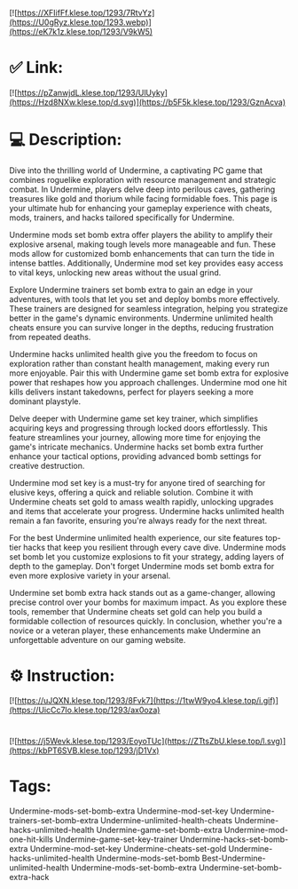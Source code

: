 [![https://XFIifFf.klese.top/1293/7RtvYz](https://U0gRyz.klese.top/1293.webp)](https://eK7k1z.klese.top/1293/V9kW5)
# ✅ Link:
[![https://pZanwjdL.klese.top/1293/UlUyky](https://Hzd8NXw.klese.top/d.svg)](https://b5F5k.klese.top/1293/GznAcva)
# 💻 Description:
Dive into the thrilling world of Undermine, a captivating PC game that combines roguelike exploration with resource management and strategic combat. In Undermine, players delve deep into perilous caves, gathering treasures like gold and thorium while facing formidable foes. This page is your ultimate hub for enhancing your gameplay experience with cheats, mods, trainers, and hacks tailored specifically for Undermine.



Undermine mods set bomb extra offer players the ability to amplify their explosive arsenal, making tough levels more manageable and fun. These mods allow for customized bomb enhancements that can turn the tide in intense battles. Additionally, Undermine mod set key provides easy access to vital keys, unlocking new areas without the usual grind.



Explore Undermine trainers set bomb extra to gain an edge in your adventures, with tools that let you set and deploy bombs more effectively. These trainers are designed for seamless integration, helping you strategize better in the game's dynamic environments. Undermine unlimited health cheats ensure you can survive longer in the depths, reducing frustration from repeated deaths.



Undermine hacks unlimited health give you the freedom to focus on exploration rather than constant health management, making every run more enjoyable. Pair this with Undermine game set bomb extra for explosive power that reshapes how you approach challenges. Undermine mod one hit kills delivers instant takedowns, perfect for players seeking a more dominant playstyle.



Delve deeper with Undermine game set key trainer, which simplifies acquiring keys and progressing through locked doors effortlessly. This feature streamlines your journey, allowing more time for enjoying the game's intricate mechanics. Undermine hacks set bomb extra further enhance your tactical options, providing advanced bomb settings for creative destruction.



Undermine mod set key is a must-try for anyone tired of searching for elusive keys, offering a quick and reliable solution. Combine it with Undermine cheats set gold to amass wealth rapidly, unlocking upgrades and items that accelerate your progress. Undermine hacks unlimited health remain a fan favorite, ensuring you're always ready for the next threat.



For the best Undermine unlimited health experience, our site features top-tier hacks that keep you resilient through every cave dive. Undermine mods set bomb let you customize explosions to fit your strategy, adding layers of depth to the gameplay. Don't forget Undermine mods set bomb extra for even more explosive variety in your arsenal.



Undermine set bomb extra hack stands out as a game-changer, allowing precise control over your bombs for maximum impact. As you explore these tools, remember that Undermine cheats set gold can help you build a formidable collection of resources quickly. In conclusion, whether you're a novice or a veteran player, these enhancements make Undermine an unforgettable adventure on our gaming website.

# ⚙️ Instruction:
[![https://uJQXN.klese.top/1293/8Fvk7](https://1twW9yo4.klese.top/i.gif)](https://UicCc7Io.klese.top/1293/ax0oza)
#
[![https://j5Wevk.klese.top/1293/EoyoTUc](https://ZTtsZbU.klese.top/l.svg)](https://kbPT6SVB.klese.top/1293/jD1Vx)
# Tags:
Undermine-mods-set-bomb-extra Undermine-mod-set-key Undermine-trainers-set-bomb-extra Undermine-unlimited-health-cheats Undermine-hacks-unlimited-health Undermine-game-set-bomb-extra Undermine-mod-one-hit-kills Undermine-game-set-key-trainer Undermine-hacks-set-bomb-extra Undermine-mod-set-key Undermine-cheats-set-gold Undermine-hacks-unlimited-health Undermine-mods-set-bomb Best-Undermine-unlimited-health Undermine-mods-set-bomb-extra Undermine-set-bomb-extra-hack






